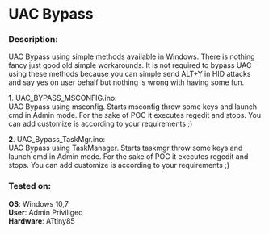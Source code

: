 # UAC Bypass

### Description:
UAC Bypass using simple methods available in Windows. There is nothing fancy just good old simple workarounds. It is not required to bypass UAC using these methods because you can simple send ALT+Y in HID attacks and say yes on user behalf but nothing is wrong with having some fun.

**1**. UAC_BYPASS_MSCONFIG.ino:<br>
UAC Bypass using msconfig.  Starts msconfig throw some keys and launch cmd in Admin mode. For the sake of POC it executes regedit and stops. You can add customize is according to your requirements ;)

**2**. UAC_Bypass_TaskMgr.ino:<br>
UAC Bypass using TaskManager.  Starts taskmgr throw some keys and launch cmd in Admin mode. For the sake of POC it executes regedit and stops. You can add customize is according to your requirements ;)

### Tested on:
**OS**: Windows 10,7<br>
**User**: Admin Priviliged<br>
**Hardware**: ATtiny85
